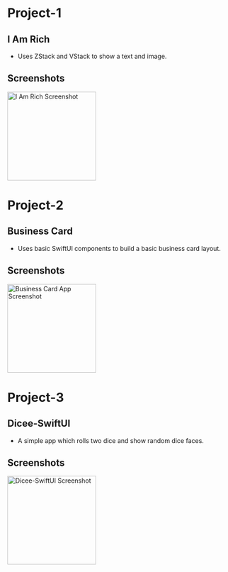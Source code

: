 # Project-1
## I Am Rich
- Uses ZStack and VStack to show a text and image.
## Screenshots
<img width="200" alt="I Am Rich Screenshot" src="https://user-images.githubusercontent.com/82876741/218992273-935eb446-bf3c-4475-93a0-3922b8952b7e.png">

# Project-2
## Business Card
- Uses basic SwiftUI components to build a basic business card layout.
## Screenshots
<img width="200" alt="Business Card App Screenshot" src="https://user-images.githubusercontent.com/82876741/219125100-48396386-0c26-4cbe-8016-9be0aa229887.png">

# Project-3
## Dicee-SwiftUI
- A simple app which rolls two dice and show random dice faces.
## Screenshots
<img width="200" alt="Dicee-SwiftUI Screenshot" src="https://user-images.githubusercontent.com/82876741/219324245-3bd1c9b2-9204-42e1-bf76-43ea8e7daf0a.png">

